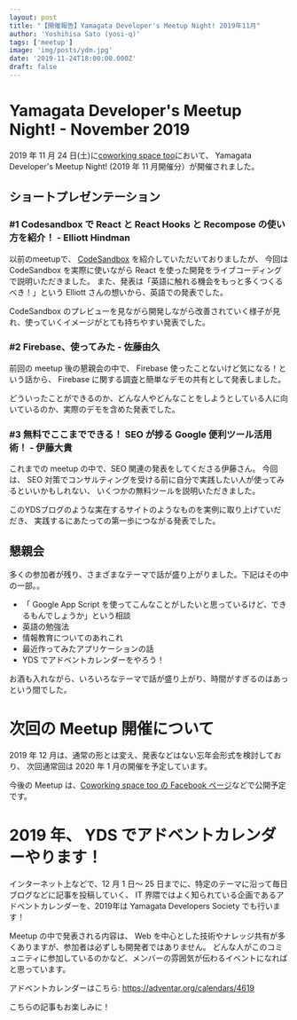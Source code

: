 ```yaml
---
layout: post
title: "【開催報告】Yamagata Developer's Meetup Night! 2019年11月"
author: 'Yoshihisa Sato (yosi-q)'
tags: ['meetup']
image: 'img/posts/ydm.jpg'
date: '2019-11-24T18:00:00.000Z'
draft: false
---
```


# Yamagata Developer's Meetup Night! - November 2019

2019 年 11 月 24 日(土)に[coworking space too](https://www.coworking-too.com/)において、
Yamagata Developer's Meetup Night! (2019 年 11 月開催分）が開催されました。

## ショートプレゼンテーション

### #1 Codesandbox で React と React Hooks と Recompose の使い方を紹介！ - Elliott Hindman

以前のmeetupで、 [CodeSandbox](https://codesandbox.io/) を紹介していただいておりましたが、
今回は CodeSandbox を実際に使いながら React を使った開発をライブコーディングで説明いただきました。
また、発表は「英語に触れる機会をもっと多くつくるべき！」という Elliott さんの想いから、英語での発表でした。

CodeSandbox のプレビューを見ながら開発しながら改善されていく様子が見れ、使っていくイメージがとても持ちやすい発表でした。

### #2 Firebase、使ってみた - 佐藤由久

前回の meetup 後の懇親会の中で、 Firebase 使ったことないけど気になる！という話から、
Firebase に関する調査と簡単なデモの共有として発表しました。

どういったことができるのか、どんな人やどんなことをしようとしている人に向いているのか、実際のデモを含めた発表でした。

### #3 無料でここまでできる！ SEO が捗る Google 便利ツール活用術！ - 伊藤大貴

これまでの meetup の中で、SEO 関連の発表をしてくださる伊藤さん。
今回は、 SEO 対策でコンサルティングを受ける前に自分で実践したい人が使ってみるといいかもしれない、
いくつかの無料ツールを説明いただきました。

このYDSブログのような実在するサイトのようなものを実例に取り上げていだだき、
実践するにあたっての第一歩につながる発表でした。

## 懇親会

多くの参加者が残り、さまざまなテーマで話が盛り上がりました。下記はその中の一部。。

- 「 Google App Script を使ってこんなことがしたいと思っているけど、できるもんでしょうか」という相談
- 英語の勉強法
- 情報教育についてのあれこれ
- 最近作ってみたアプリケーションの話
- YDS でアドベントカレンダーをやろう！

お酒も入れながら、いろいろなテーマで話が盛り上がり、時間がすぎるのはあっという間でした。

# 次回の Meetup 開催について

2019 年 12 月は、通常の形とは変え、発表などはない忘年会形式を検討しており、
次回通常回は 2020 年 1 月の開催を予定しています。

今後の Meetup は、[Coworking space too の Facebook ページ](https://www.facebook.com/as.works.2015/)などで公開予定です。

# 2019 年、 YDS でアドベントカレンダーやります！

インターネット上などで、12 月 1 日〜 25 日までに、特定のテーマに沿って毎日ブログなどに記事を投稿していく、
IT 界隈ではよく知られている企画であるアドベントカレンダーを、2019年は Yamagata Developers Society でも行います！

Meetup の中で発表される内容は、 Web を中心とした技術やナレッジ共有が多くありますが、参加者は必ずしも開発者ではありません。
どんな人がこのコミュニティに参加しているのかなど、メンバーの雰囲気が伝わるイベントになればと思っています。

アドベントカレンダーはこちら: https://adventar.org/calendars/4619 

こちらの記事もお楽しみに！